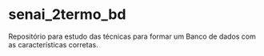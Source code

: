 # senai_2termo_bd
Repositório para estudo das técnicas para formar um Banco de dados com as características corretas.
